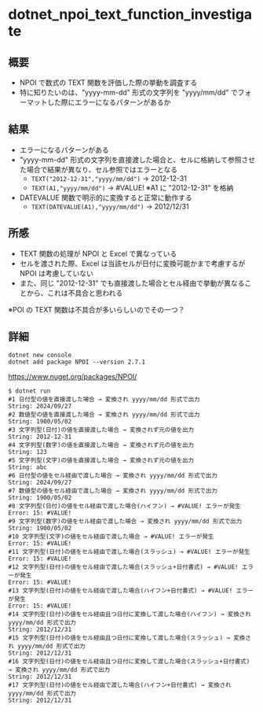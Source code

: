 # dotnet_npoi_text_function_investigate

## 概要
* NPOI で数式の TEXT 関数を評価した際の挙動を調査する
* 特に知りたいのは、"yyyy-mm-dd" 形式の文字列を "yyyy/mm/dd" でフォーマットした際にエラーになるパターンがあるか

## 結果
* エラーになるパターンがある
* "yyyy-mm-dd" 形式の文字列を直接渡した場合と、セルに格納して参照させた場合で結果が異なり、セル参照ではエラーとなる
  * `TEXT("2012-12-31","yyyy/mm/dd")` → 2012-12-31
  * `TEXT(A1,"yyyy/mm/dd")` → #VALUE! ※A1 に "2012-12-31" を格納
* DATEVALUE 関数で明示的に変換すると正常に動作する
  * `TEXT(DATEVALUE(A1),"yyyy/mm/dd")` → 2012/12/31

## 所感
* TEXT 関数の処理が NPOI と Excel で異なっている
* セルを渡された際、Excel は当該セルが日付に変換可能かまで考慮するが NPOI は考慮していない
* また、同じ "2012-12-31" でも直接渡した場合とセル経由で挙動が異なることから、これは不具合と思われる

※POI の TEXT 関数は不具合が多いらしいのでその一つ？

## 詳細
```
dotnet new console
dotnet add package NPOI --version 2.7.1
```

https://www.nuget.org/packages/NPOI/

```
$ dotnet run
#1 日付型の値を直接渡した場合 → 変換され yyyy/mm/dd 形式で出力
String: 2024/09/27
#2 数値型の値を直接渡した場合 → 変換され yyyy/mm/dd 形式で出力
String: 1900/05/02
#3 文字列型(日付)の値を直接渡した場合 → 変換されず元の値を出力
String: 2012-12-31
#4 文字列型(数字)の値を直接渡した場合 → 変換されず元の値を出力
String: 123
#5 文字列型(文字)の値を直接渡した場合 → 変換されず元の値を出力
String: abc
#6 日付型の値をセル経由で渡した場合 → 変換され yyyy/mm/dd 形式で出力
String: 2024/09/27
#7 数値型の値をセル経由で渡した場合 → 変換され yyyy/mm/dd 形式で出力
String: 1900/05/02
#8 文字列型(日付)の値をセル経由で渡した場合(ハイフン) → #VALUE! エラーが発生
Error: 15: #VALUE!
#9 文字列型(数字)の値をセル経由で渡した場合 → 変換され yyyy/mm/dd 形式で出力
String: 1900/05/02
#10 文字列型(文字)の値をセル経由で渡した場合 → #VALUE! エラーが発生
Error: 15: #VALUE!
#11 文字列型(日付)の値をセル経由で渡した場合(スラッシュ) → #VALUE! エラーが発生
Error: 15: #VALUE!
#12 文字列型(日付)の値をセル経由で渡した場合(スラッシュ+日付書式) → #VALUE! エラーが発生
Error: 15: #VALUE!
#13 文字列型(日付)の値をセル経由で渡した場合(ハイフン+日付書式) → #VALUE! エラーが発生
Error: 15: #VALUE!
#14 文字列型(日付)の値をセル経由且つ日付に変換して渡した場合(ハイフン) → 変換され yyyy/mm/dd 形式で出力
String: 2012/12/31
#15 文字列型(日付)の値をセル経由且つ日付に変換して渡した場合(スラッシュ) → 変換され yyyy/mm/dd 形式で出力
String: 2012/12/31
#16 文字列型(日付)の値をセル経由且つ日付に変換して渡した場合(スラッシュ+日付書式) → 変換され yyyy/mm/dd 形式で出力
String: 2012/12/31
#17 文字列型(日付)の値をセル経由で渡した場合(ハイフン+日付書式) → 変換され yyyy/mm/dd 形式で出力
String: 2012/12/31
```
